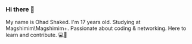### Hi there 👋
My name is Ohad Shaked.
I'm 17 years old.
Studying at Magshimim\Magshimim+.
Passionate about coding & networking.
Here to learn and contribute. 💻🚀

<!--
**yolo102938/yolo102938** is a ✨ _special_ ✨ repository because its `README.md` (this file) appears on your GitHub profile.

Here are some ideas to get you started:

- 🔭 I’m currently working on ...
- 🌱 I’m currently learning ...
- 👯 I’m looking to collaborate on ...
- 🤔 I’m looking for help with ...
- 💬 Ask me about ...
- 📫 How to reach me: ...
- 😄 Pronouns: ...
- ⚡ Fun fact: ...
-->
